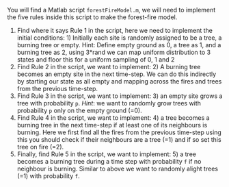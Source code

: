 You will find a Matlab script `forestFireModel.m`, we will need to implement the five rules inside this script to make the forest-fire model.

1. Find where it says Rule 1 in the script, here we need to implement the initial conditions: 1) Initially each site is randomly assigned to be a tree, a burning tree or empty.
Hint: Define empty ground as 0, a tree as 1, and a burning tree as 2, using 3*rand we can map uniform distribution to 3 states and floor this for a uniform sampling of 0, 1 and 2
2. Find Rule 2 in the script, we want to implement: 2) A burning tree becomes an empty site in the next time-step.
We can do this indirectly by starting our state as all empty and mapping across the fires and trees from the previous time-step.
3. Find Rule 3 in the script, we want to implement: 3) an empty site grows a tree with probability `p`.
_Hint_: we want to randomly grow trees with probability `p` only on the empty ground (=0).
4. Find Rule 4 in the script, we want to implement: 4) a tree becomes a burning tree in the next time-step if at least one of its neighbours is burning.
Here we first find all the fires from the previous time-step using this you should check if their neighbours are a tree (=1) and if so set this tree on fire (=2).
5. Finally, find Rule 5 in the script, we want to implement: 5) a tree becomes a burning tree during a time step with probability `f` if no neighbour is burning.
Similar to above we want to randomly alight trees (=1) with probability `f`.
